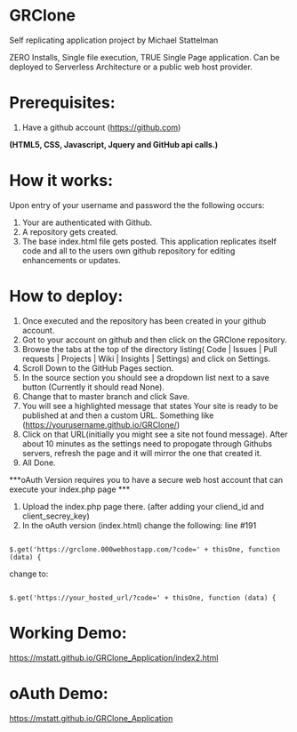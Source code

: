 # GRClone
Self replicating application project by Michael Stattelman

ZERO Installs, Single file execution, TRUE Single Page application. Can be deployed to Serverless Architecture or a public web host provider. 

# Prerequisites: 
1) Have a github account (https://github.com) 

**(HTML5, CSS, Javascript, Jquery and GitHub api calls.)**

# How it works: 
Upon entry of your username and password the the following occurs: 
1)  Your are authenticated with Github. 
2) A repository gets created. 
3) The base index.html file gets posted. This application replicates itself code and all to the users own github repository for editing enhancements or updates.

# How to deploy:
1) Once executed and the repository has been created in your github account.
2) Got to your account on github and then click on the GRClone repository.
3) Browse the tabs at the top of the directory listing( Code | Issues | Pull requests | Projects | Wiki | Insights | Settings) and click on Settings.
4) Scroll Down to the GitHub Pages section.
5) In the source section you should see a dropdown list next to a save button (Currently it should read None).
6) Change that to master branch and click Save.
7) You will see a highlighted message that states Your site is ready to be published at and then a custom URL.
    Something like (https://yourusername.github.io/GRClone/)
8) Click on that URL(initially you might see a site not found message). After about 10 minutes as the settings need to propogate through Githubs servers, refresh the page and it will mirror the one that created it.
9) All Done.

***oAuth Version requires you to have a secure web host account that can execute your index.php page ***
1) Upload the index.php page there. (after adding your cliend_id and client_secrey_key)
2) In the oAuth version (index.html) change the following:
line #191
<code>
$.get('https://grclone.000webhostapp.com/?code=' + thisOne, function (data) {
</code>

change to:

<code>
$.get('https://your_hosted_url/?code=' + thisOne, function (data) {
</code>


# Working Demo:
https://mstatt.github.io/GRClone_Application/index2.html

# oAuth Demo:
https://mstatt.github.io/GRClone_Application

